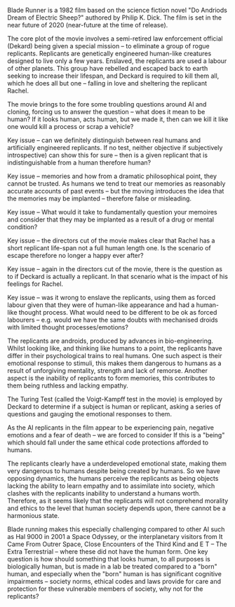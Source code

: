 Blade Runner is a 1982 film based on the science fiction novel &quot;Do Andriods Dream of Electric Sheep?&quot; authored by Philip K. Dick. The film is set in the near future of 2020 (near-future at the time of release).

The core plot of the movie involves a semi-retired law enforcement official (Dekard) being given a special mission – to eliminate a group of rogue replicants. Replicants are genetically engineered human-like creatures designed to live only a few years. Enslaved, the replicants are used a labour of other planets. This group have rebelled and escaped back to earth seeking to increase their lifespan, and Deckard is required to kill them all, which he does all but one – falling in love and sheltering the replicant Rachel.

The movie brings to the fore some troubling questions around AI and cloning, forcing us to answer the question – what does it mean to be human? If it looks human, acts human, but we made it, then can we kill it like one would kill a process or scrap a vehicle?

Key issue – can we definitely distinguish between real humans and artificially engineered replicants. If no test, neither objective if subjectively introspective) can show this for sure – then is a given replicant that is indistinguishable from a human therefore human?

Key issue – memories and how from a dramatic philosophical point, they cannot be trusted. As humans we tend to treat our memories as reasonably accurate accounts of past events – but the moving introduces the idea that the memories may be implanted – therefore false or misleading.

Key issue – What would it take to fundamentally question your memoires and consider that they may be implanted as a result of a drug or mental condition?

Key issue – the directors cut of the movie makes clear that Rachel has a short replicant life-span not a full human length one. Is the scenario of escape therefore no longer a happy ever after?

Key issue – again in the directors cut of the movie, there is the question as to if Deckard is actually a replicant. In that scenario what is the impact of his feelings for Rachel.

Key issue – was it wrong to enslave the replicants, using them as forced labour given that they were of human-like appearance and had a human-like thought process. What would need to be different to be ok as forced labourers – e.g. would we have the same doubts with mechanised droids with limited thought processes/emotions?

The replicants are androids, produced by advances in bio-engineering. Whilst looking like, and thinking like humans to a point, the replicants have differ in their psychological trains to real humans. One such aspect is their emotional response to stimuli, this makes them dangerous to humans as a result of unforgiving mentality, strength and lack of remorse. Another aspect is the inability of replicants to form memories, this contributes to them being ruthless and lacking empathy.

The Turing Test (called the Voigt-Kampff test in the movie) is employed by Deckard to determine if a subject is human or replicant, asking a series of questions and gauging the emotional responses to them.

As the AI replicants in the film appear to be experiencing pain, negative emotions and a fear of death – we are forced to consider If this is a &quot;being&quot; which should fall under the same ethical code protections afforded to humans.

The replicants clearly have a underdeveloped emotional state, making them very dangerous to humans despite being created by humans. So we have opposing dynamics, the humans perceive the replicants as being objects lacking the ability to learn empathy and to assimilate into society, which clashes with the replicants inability to understand a humans worth. Therefore, as it seems likely that the replicants will not comprehend morality and ethics to the level that human society depends upon, there cannot be a harmonious state.

Blade running makes this especially challenging compared to other AI such as Hal 9000 in 2001 a Space Odyssey, or the interplanetary visitors from It Came From Outrer Space, Close Encounters of the Third Kind and E T – The Extra Terrestrial – where these did not have the human form. One key question is how should something that looks human, to all purposes is biologically human, but is made in a lab be treated compared to a &quot;born&quot; human, and especially when the &quot;born&quot; human is has significant cognitive impairments – society norms, ethical codes and laws provide for care and protection for these vulnerable members of society, why not for the replicants?
